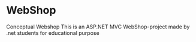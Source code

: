 # WebShop
Conceptual Webshop
This is an ASP.NET MVC WebShop-project made by .net students for educational purpose
